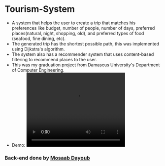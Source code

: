 # Tourism-System

- A system that helps the user to create a trip that matches his preferences like budget, number of people, number of days, preferred places(natural, night, shopping, old), and preferred types of food (seafood, fine dining, etc).
- The generated trip has the shortest possible path, this was implemented using Dijkstra's algorithm.
- The system also has a recommender system that uses content-based filtering to recommend places to the user.
- This was my graduation project from Damascus University's Department of Computer Engineering.
- Demo:
  <video src="demo.mkv" width="320" height="240" controls></video>

### Back-end done by [Mosaab Dayoub](https://github.com/MosaabDayoub)
